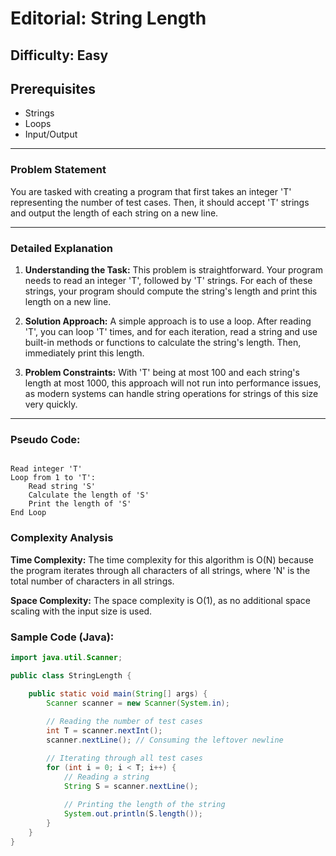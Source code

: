 # Editorial: String Length

## Difficulty: Easy

## Prerequisites
- Strings
- Loops
- Input/Output

---

### Problem Statement
You are tasked with creating a program that first takes an integer 'T' representing the number of test cases. Then, it should accept 'T' strings and output the length of each string on a new line.

---

### Detailed Explanation

1. **Understanding the Task:**
   This problem is straightforward. Your program needs to read an integer 'T', followed by 'T' strings. For each of these strings, your program should compute the string's length and print this length on a new line.

2. **Solution Approach:**
   A simple approach is to use a loop. After reading 'T', you can loop 'T' times, and for each iteration, read a string and use built-in methods or functions to calculate the string's length. Then, immediately print this length.

3. **Problem Constraints:**
   With 'T' being at most 100 and each string's length at most 1000, this approach will not run into performance issues, as modern systems can handle string operations for strings of this size very quickly.

---

### Pseudo Code:

<pre><code>
Read integer 'T'
Loop from 1 to 'T':
    Read string 'S'
    Calculate the length of 'S'
    Print the length of 'S'
End Loop
</code></pre>

### Complexity Analysis

**Time Complexity:** The time complexity for this algorithm is O(N) because the program iterates through all characters of all strings, where 'N' is the total number of characters in all strings.

**Space Complexity:** The space complexity is O(1), as no additional space scaling with the input size is used.

### Sample Code (Java):

```java
import java.util.Scanner;

public class StringLength {

    public static void main(String[] args) {
        Scanner scanner = new Scanner(System.in);
        
        // Reading the number of test cases
        int T = scanner.nextInt();
        scanner.nextLine(); // Consuming the leftover newline

        // Iterating through all test cases
        for (int i = 0; i < T; i++) {
            // Reading a string
            String S = scanner.nextLine();
            
            // Printing the length of the string
            System.out.println(S.length());
        }
    }
}